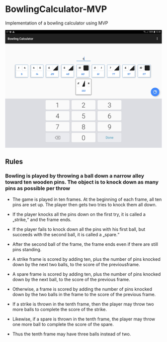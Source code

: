 # BowlingCalculator-MVP
Implementation of a bowling calculator using MVP

![sample bowling sheet](sample/bowling_sample_result.jpg?raw=true "sample bowling sheet")

## Rules

### Bowling is played by throwing a ball down a narrow alley toward ten wooden pins. The object is to knock down as many pins as possible per throw

- The game is played in ten frames. At the beginning of each frame, all ten pins are set up. The player then gets two tries to knock them all down.

- If the player knocks all the pins down on the first try, it is called a „strike,“ and the frame ends.

- If the player fails to knock down all the pins with his first ball, but succeeds with the second ball, it is called a „spare.“

- After the second ball of the frame, the frame ends even if there are still pins standing.

- A strike frame is scored by adding ten, plus the number of pins knocked down by the next two balls, to the score of the previousframe.

- A spare frame is scored by adding ten, plus the number of pins knocked down by the next ball, to the score of the previous frame.

- Otherwise, a frame is scored by adding the number of pins knocked down by the two balls in the frame to the score of the previous frame.

- If a strike is thrown in the tenth frame, then the player may throw two more balls to complete the score of the strike.

- Likewise, if a spare is thrown in the tenth frame, the player may throw one more ball to complete the score of the spare.

- Thus the tenth frame may have three balls instead of two.
